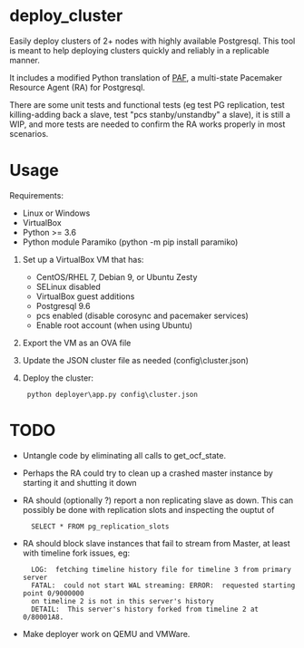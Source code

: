 # deploy_cluster
Easily deploy clusters of 2+ nodes with highly available Postgresql. This tool 
is meant to help deploying clusters quickly and reliably in a replicable manner. 

It includes a modified Python translation of 
[PAF](https://github.com/dalibo/PAF), a multi-state Pacemaker Resource Agent 
(RA) for Postgresql.

There are some unit tests and functional tests (eg test PG replication, test 
killing-adding back a slave, test "pcs stanby/unstandby" a slave), it is still a 
WIP, and more tests are needed to confirm the RA works properly in most scenarios.

# Usage

Requirements:

- Linux or Windows
- VirtualBox
- Python >= 3.6 
- Python module Paramiko (python -m pip install paramiko)

1. Set up a VirtualBox VM that has:
    - CentOS/RHEL 7, Debian 9, or Ubuntu Zesty
    - SELinux disabled
    - VirtualBox guest additions
    - Postgresql 9.6 
    - pcs enabled (disable corosync and pacemaker services)
    - Enable root account (when using Ubuntu)
    
1. Export the VM as an OVA file 
    
1. Update the JSON cluster file as needed (config\cluster.json)

1. Deploy the cluster: 
   
        python deployer\app.py config\cluster.json

# TODO

- Untangle code by eliminating all calls to get_ocf_state.

- Perhaps the RA could try to clean up a crashed master instance by starting 
it and shutting it down

- RA should (optionally ?) report a non replicating slave as down. This can 
possibly be done with replication slots and inspecting the ouptut of 
            
        SELECT * FROM pg_replication_slots
             
- RA should block slave instances that fail to stream from Master, at least 
with timeline fork issues, eg:
	
        LOG:  fetching timeline history file for timeline 3 from primary server
        FATAL:  could not start WAL streaming: ERROR:  requested starting point 0/9000000 
        on timeline 2 is not in this server's history
        DETAIL:  This server's history forked from timeline 2 at 0/80001A8.

- Make deployer work on QEMU and VMWare.
